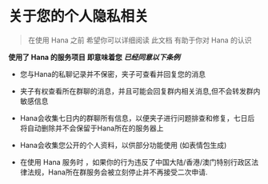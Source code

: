 # 关于您的个人隐私相关

> 在使用 Hana 之前 希望你可以详细阅读 此文档 有助于你对 Hana 的认识

**使用了 Hana 的服务项目 即意味着您** ***已经同意以下条例***

* 您与Hana的私聊记录并不保密，夹子可查看并回复您的消息

* 夹子有权查看所在群聊的消息，并且可能会回复群内相关消息,但不会转发群内敏感信息

* Hana会收集七日内的群聊所有信息，以便夹子进行问题排查和修复，七日后将自动删除并不会保留于Hana所在的服务器上

* Hana会收集您公开的个人资料，以供部分功能使用 (如表情包生成)

* 在使用 Hana 服务时 ，如果你的行为违反了中国大陆/香港/澳门特别行政区法律法规，Hana所在群服务会被立刻停止并不再接受二次申请.

